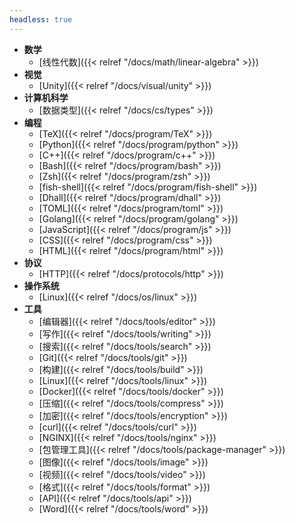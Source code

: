 ```yaml
---
headless: true
---
```


- **数学**
  - [线性代数]({{< relref "/docs/math/linear-algebra" >}})
- **视觉**
  - [Unity]({{< relref "/docs/visual/unity" >}})
- **计算机科学**
  - [数据类型]({{< relref "/docs/cs/types" >}})
- **编程**
  - [TeX]({{< relref "/docs/program/TeX" >}})
  - [Python]({{< relref "/docs/program/python" >}})
  - [C++]({{< relref "/docs/program/c++" >}})
  - [Bash]({{< relref "/docs/program/bash" >}})
  - [Zsh]({{< relref "/docs/program/zsh" >}})
  - [fish-shell]({{< relref "/docs/program/fish-shell" >}})
  - [Dhall]({{< relref "/docs/program/dhall" >}})
  - [TOML]({{< relref "/docs/program/toml" >}})
  - [Golang]({{< relref "/docs/program/golang" >}})
  - [JavaScript]({{< relref "/docs/program/js" >}})
  - [CSS]({{< relref "/docs/program/css" >}})
  - [HTML]({{< relref "/docs/program/html" >}})
- **协议**
  - [HTTP]({{< relref "/docs/protocols/http" >}})
- **操作系统**
  - [Linux]({{< relref "/docs/os/linux" >}})
- **工具**
  - [编辑器]({{< relref "/docs/tools/editor" >}})
  - [写作]({{< relref "/docs/tools/writing" >}})
  - [搜索]({{< relref "/docs/tools/search" >}})
  - [Git]({{< relref "/docs/tools/git" >}})
  - [构建]({{< relref "/docs/tools/build" >}})
  - [Linux]({{< relref "/docs/tools/linux" >}})
  - [Docker]({{< relref "/docs/tools/docker" >}})
  - [压缩]({{< relref "/docs/tools/compress" >}})
  - [加密]({{< relref "/docs/tools/encryption" >}})
  - [curl]({{< relref "/docs/tools/curl" >}})
  - [NGINX]({{< relref "/docs/tools/nginx" >}})
  - [包管理工具]({{< relref "/docs/tools/package-manager" >}})
  - [图像]({{< relref "/docs/tools/image" >}})
  - [视频]({{< relref "/docs/tools/video" >}})
  - [格式]({{< relref "/docs/tools/format" >}})
  - [API]({{< relref "/docs/tools/api" >}})
  - [Word]({{< relref "/docs/tools/word" >}})
